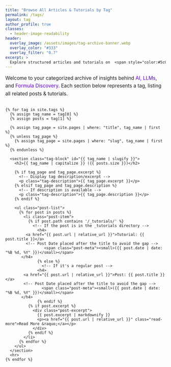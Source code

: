```yaml
---
title: "Browse All Articles & Tutorials by Tag"
permalink: /tags/
layout: tag
author_profile: true
classes:
  - header-image-readability
header:
  overlay_image: /assets/images/tag-archive-banner.webp
  overlay_color: "#333"
  overlay_filter: "0.7"
excerpt: >
  Explore structured articles and tutorials on  <span style="color:#5c00c7;">Artificial Intelligence</span>,  <span style="color:#5c00c7;">LLMs</span>, and  <span style="color:#5c00c7;">Formula Discovery</span> — organized by clearly defined tags for easy browsing.
---
```


<div class="container">
  <div class="main-content">
    <p class="tag-intro">
      Welcome to your categorized archive of insights behind
      <span style="color:#5c00c7;">AI, LLMs</span>, and
      <span style="color:#5c00c7;">Formula Discovery</span>.
      Each section below represents a tag, listing all related posts & tutorials.
    </p>

    {% for tag in site.tags %}
      {% assign tag_name = tag[0] %}
      {% assign posts = tag[1] %}
      
      {% assign tag_page = site.pages | where: "title", tag_name | first %}
      {% unless tag_page %}
        {% assign tag_page = site.pages | where: "slug", tag_name | first %}
      {% endunless %}

      <section class="tag-block" id="{{ tag_name | slugify }}">
        <h2>{{ tag_name | capitalize }} ({{ posts.size }})</h2>

        {% if tag_page and tag_page.excerpt %}
          <!-- Display tag description/excerpt -->
          <p class="tag-description">{{ tag_page.excerpt }}</p>
        {% elsif tag_page and tag_page.description %}
          <!-- If description is available -->
          <p class="tag-description">{{ tag_page.description }}</p>
        {% endif %}

        <ul class="post-list">
          {% for post in posts %}
            <li class="post-item">
              {% if post.path contains '/_tutorials/' %}
                <!-- If the post is in the _tutorials directory -->
                  <h4>
		     <a href="{{ post.url | relative_url }}">Tutorial: {{ post.title }}</a>
		     <!-- Post Date placed after the title to avoid the gap -->
                     <span class="post-meta"><small>({{ post.date | date: "%B %d, %Y" }})</small></span>
		   </h4>
                  {% else %}
                    <!-- If it's a regular post -->
                  <h4>
		    <a href="{{ post.url | relative_url }}">Post: {{ post.title }}</a>
		    <!-- Post Date placed after the title to avoid the gap -->
                    <span class="post-meta"><small>({{ post.date | date: "%B %d, %Y" }})</small></span>
		   </h4>
                  {% endif %}
              {% if post.excerpt %}
                <div class="post-excerpt">
                  {{ post.excerpt | markdownify }}
                  <p><a href="{{ post.url | relative_url }}" class="read-more">Read More &raquo;</a></p>
                </div>
              {% endif %}
            </li>
          {% endfor %}
        </ul>
      </section>
      <hr>
    {% endfor %}
  </div>
  <script src="{{ '/assets/js/tag-filter.js' | relative_url }}"></script>
</div>

<style>
  .tag-intro {
    margin-bottom: 2em;
    font-size: 1.1em;
    line-height: 1.6;
  }

  .tag-block {
    margin-bottom: 3em;
    padding-bottom: 2em;
    border-bottom: 1px solid #ddd;
  }

  .tag-description {
    font-style: italic;
    color: #666;
    margin: 0.5em 0 1em;
  }

  .post-list {
    list-style: none;
    padding-left: 0;
  }

  .post-item {
    margin-bottom: 1.5em;
  }

  .post-meta {
    font-size: 0.9em;
    display: inline-block;
    color: #888;
    margin-left: 10px; /* Space between the title and the date */	
  }

  .post-excerpt {
    margin-top: 0.5em;
    font-size: 1em;
  }

  .read-more {
    font-weight: bold;
    color: #5c00c7;
    text-decoration: none;
  }

  .read-more:hover {
    text-decoration: underline;
  }
</style>
